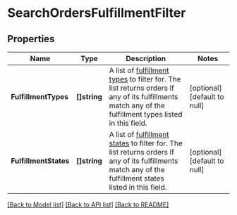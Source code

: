# SearchOrdersFulfillmentFilter

## Properties
Name | Type | Description | Notes
------------ | ------------- | ------------- | -------------
**FulfillmentTypes** | **[]string** | A list of [fulfillment types](https://developer.squareup.com/reference/square_2024-07-17/enums/FulfillmentType) to filter for. The list returns orders if any of its fulfillments match any of the fulfillment types listed in this field. | [optional] [default to null]
**FulfillmentStates** | **[]string** | A list of [fulfillment states](https://developer.squareup.com/reference/square_2024-07-17/enums/FulfillmentState) to filter for. The list returns orders if any of its fulfillments match any of the fulfillment states listed in this field. | [optional] [default to null]

[[Back to Model list]](../README.md#documentation-for-models) [[Back to API list]](../README.md#documentation-for-api-endpoints) [[Back to README]](../README.md)


